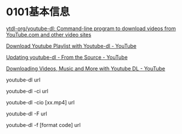 # 0101基本信息

[ytdl-org/youtube-dl: Command-line program to download videos from YouTube.com and other video sites](https://github.com/ytdl-org/youtube-dl)

[Download Youtube Playlist with Youtube-dl - YouTube](https://www.youtube.com/watch?v=bV9L5Ht9LgY)

[Updating youtube-dl - From the Source - YouTube](https://www.youtube.com/watch?v=8ATVwX7_adQ)

[Downloading Videos, Music and More with Youtube DL - YouTube](https://www.youtube.com/watch?v=9A-HLSvtBWc)

youtube-dl url

youtube-dl -ci url

youtube-dl -cio [xx.mp4] url

youtube-dl -F url

youtube-dl -f [format code] url
